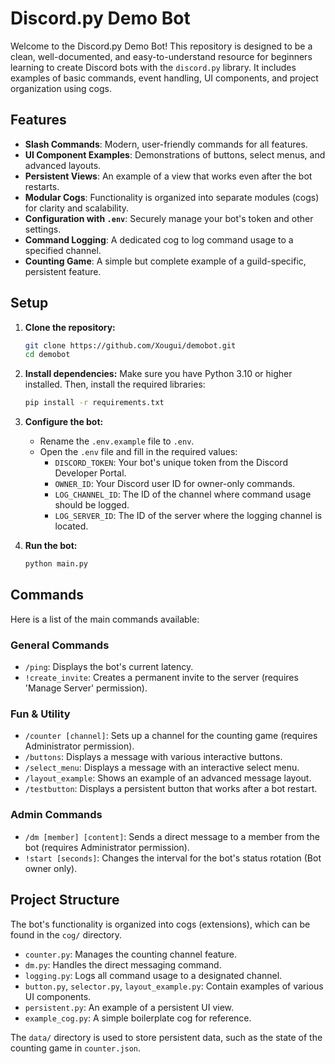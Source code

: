 # Discord.py Demo Bot

Welcome to the Discord.py Demo Bot! This repository is designed to be a clean, well-documented, and easy-to-understand resource for beginners learning to create Discord bots with the `discord.py` library. It includes examples of basic commands, event handling, UI components, and project organization using cogs.

## Features

*   **Slash Commands**: Modern, user-friendly commands for all features.
*   **UI Component Examples**: Demonstrations of buttons, select menus, and advanced layouts.
*   **Persistent Views**: An example of a view that works even after the bot restarts.
*   **Modular Cogs**: Functionality is organized into separate modules (cogs) for clarity and scalability.
*   **Configuration with `.env`**: Securely manage your bot's token and other settings.
*   **Command Logging**: A dedicated cog to log command usage to a specified channel.
*   **Counting Game**: A simple but complete example of a guild-specific, persistent feature.

## Setup

1.  **Clone the repository:**
    ```bash
    git clone https://github.com/Xougui/demobot.git
    cd demobot
    ```

2.  **Install dependencies:**
    Make sure you have Python 3.10 or higher installed. Then, install the required libraries:
    ```bash
    pip install -r requirements.txt
    ```

3.  **Configure the bot:**
    *   Rename the `.env.example` file to `.env`.
    *   Open the `.env` file and fill in the required values:
        - `DISCORD_TOKEN`: Your bot's unique token from the Discord Developer Portal.
        - `OWNER_ID`: Your Discord user ID for owner-only commands.
        - `LOG_CHANNEL_ID`: The ID of the channel where command usage should be logged.
        - `LOG_SERVER_ID`: The ID of the server where the logging channel is located.

4.  **Run the bot:**
    ```bash
    python main.py
    ```

## Commands

Here is a list of the main commands available:

### General Commands
*   `/ping`: Displays the bot's current latency.
*   `!create_invite`: Creates a permanent invite to the server (requires 'Manage Server' permission).

### Fun & Utility
*   `/counter [channel]`: Sets up a channel for the counting game (requires Administrator permission).
*   `/buttons`: Displays a message with various interactive buttons.
*   `/select_menu`: Displays a message with an interactive select menu.
*   `/layout_example`: Shows an example of an advanced message layout.
*   `/testbutton`: Displays a persistent button that works after a bot restart.

### Admin Commands
*   `/dm [member] [content]`: Sends a direct message to a member from the bot (requires Administrator permission).
*   `!start [seconds]`: Changes the interval for the bot's status rotation (Bot owner only).

## Project Structure

The bot's functionality is organized into cogs (extensions), which can be found in the `cog/` directory.

*   `counter.py`: Manages the counting channel feature.
*   `dm.py`: Handles the direct messaging command.
*   `logging.py`: Logs all command usage to a designated channel.
*   `button.py`, `selector.py`, `layout_example.py`: Contain examples of various UI components.
*   `persistent.py`: An example of a persistent UI view.
*   `example_cog.py`: A simple boilerplate cog for reference.

The `data/` directory is used to store persistent data, such as the state of the counting game in `counter.json`.